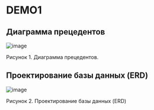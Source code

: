 # DEMO1
## Диаграмма прецедентов
![image](https://github.com/ZiborovaUliana/DEMO1/assets/150507115/4c728f10-c332-408c-a472-6c460e615fdc)

Рисунок 1. Диаграмма прецедентов.

## Проектирование базы данных (ERD)
![image](https://github.com/ZiborovaUliana/DEMO1/assets/150507115/72cb1fe5-6e37-4c16-86ec-eac6305007ed)

Рисунок 2. Проектирование базы данных (ERD)
